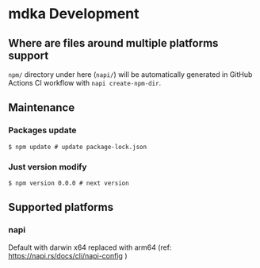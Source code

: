# mdka Development

## Where are files around multiple platforms support

`npm/` directory under here (`napi/`) will be automatically generated in GitHub Actions CI workflow with `napi create-npm-dir`.

## Maintenance

### Packages update

```console
$ npm update # update package-lock.json
```

### Just version modify

```console
$ npm version 0.0.0 # next version
```

## Supported platforms

### napi

Default with darwin x64 replaced with arm64 (ref: https://napi.rs/docs/cli/napi-config )
